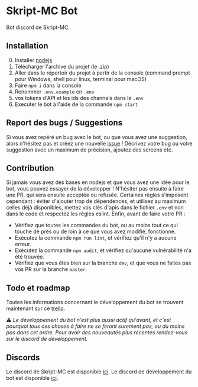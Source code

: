 # Skript-MC Bot

Bot discord de Skript-MC.

## Installation

0. Installer [nodejs](https://nodejs.org/fr/)
1. Télécharger l'archive du projet (le .zip)
2. Aller dans le répertoir du projet à partir de la console (command prompt pour Windows, shell pour linux, terminal pour macOS)
3. Faire `npm i` dans la console
4. Renommer `.env.example` en `.env`
5. vos tokens d'API et les ids des channels dans le `.env`
6. Executer le bot à l'aide de la commande `npm start`

## Report des bugs / Suggestions

Si vous avez repéré un bug avec le bot, ou que vous avez une suggestion, alors n'hésitez pas et créez une nouvelle [issue](https://github.com/Skript-MC/Swan/issues) ! Décrivez votre bug ou votre suggestion avec un maximum de précision, ajoutez des screens etc.

## Contribution

Si jamais vous avez des bases en nodejs et que vous avez une idée pour le bot, vous pouvez essayer de la développer ! N'hésiter pas ensuite à faire une PR, qui sera ensuite acceptée ou refusée. Certaines règles s'imposent cependant : éviter d'ajouter trop de dépendences, et utilisez au maximum celles déjà disponibles, mettez vos clés d'apis dans le fichier `.env` et non dans le code et respectez les règles eslint.
Enfin, avant de faire votre PR :
- Vérifiez que toutes les commandes du bot, ou au moins tout ce qui touche de près ou de loin à ce que vous avez modifié, fonctionne.
- Exécutez la commande `npm run lint`, et vérifiez qu'il n'y a aucune erreur.
- Exécutez la commande `npm audit`, et vérifiez qu'aucune vulnérabilité n'a été trouvée.
- Vérifiez que vous êtes bien sur la branche `dev`, et que vous ne faites pas vos PR sur la branche `master`.

## Todo et roadmap

Toutes les informations concernant le développement du bot se trouvent maintenant sur ce [trello](https://trello.com/b/aFLW76Fv/swan).

:warning: *Le développement du bot n'est plus aussi actif qu'avant, et c'est pourquoi tous ces choses à faire ne se feront surement pas, ou du moins pas dans cet ordre. Pour avoir des nouveautés plus récentes rendez-vous sur le discord de développement.*

## Discords

Le discord de Skript-MC est disponible [ici](https://discordapp.com/invite/J3NSGaE).
Le discord de développement du bot est disponible [ici](https://discord.gg/njSgX3w).
